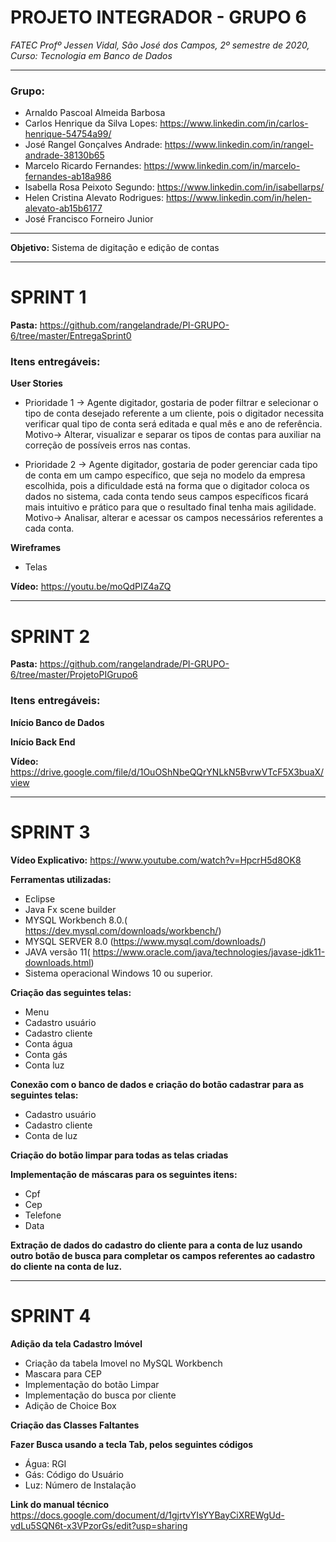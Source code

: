 # PROJETO INTEGRADOR - GRUPO 6
_FATEC Profº Jessen Vidal, São José dos Campos, 2º semestre de 2020, Curso: Tecnologia em Banco de Dados_

_________________________________________________________________________________________________
### **Grupo:**
- Arnaldo Pascoal Almeida Barbosa
- Carlos Henrique da Silva Lopes: https://www.linkedin.com/in/carlos-henrique-54754a99/
- José Rangel Gonçalves Andrade: https://www.linkedin.com/in/rangel-andrade-38130b65
- Marcelo Ricardo Fernandes: https://www.linkedin.com/in/marcelo-fernandes-ab18a986
- Isabella Rosa Peixoto Segundo: https://www.linkedin.com/in/isabellarps/
- Helen Cristina Alevato Rodrigues: https://www.linkedin.com/in/helen-alevato-ab15b6177
- José Francisco Forneiro Junior


_________________________________________________________________________________________________
**Objetivo:** Sistema de digitação e edição de contas


_________________________________________________________________________________________________
# SPRINT 1

**Pasta:** https://github.com/rangelandrade/PI-GRUPO-6/tree/master/EntregaSprint0

### **Itens entregáveis:**
**User Stories**

- Prioridade 1 -> Agente digitador, gostaria de poder filtrar e selecionar o tipo de conta desejado referente a um cliente, pois o digitador necessita verificar qual tipo de conta será editada e qual mês e ano de referência.
Motivo-> Alterar, visualizar e separar os tipos de contas para auxiliar na correção de possíveis erros nas contas.

- Prioridade 2 -> Agente digitador, gostaria de poder gerenciar cada tipo de conta em um campo específico, que seja no modelo da empresa escolhida, pois a dificuldade está na forma que o digitador coloca os dados no sistema, cada conta tendo seus campos específicos ficará mais intuitivo e prático para que o resultado final tenha mais agilidade.
Motivo-> Analisar, alterar e acessar os campos necessários referentes a cada conta.

**Wireframes**

- Telas

**Vídeo:** https://youtu.be/moQdPIZ4aZQ
_________________________________________________________________________________________________
# SPRINT 2

**Pasta:** https://github.com/rangelandrade/PI-GRUPO-6/tree/master/ProjetoPIGrupo6

### **Itens entregáveis:**
**Início Banco de Dados**

**Início Back End**

**Vídeo:** https://drive.google.com/file/d/1OuOShNbeQQrYNLkN5BvrwVTcF5X3buaX/view

_________________________________________________________________________________________________
# SPRINT 3

**Vídeo Explicativo:** https://www.youtube.com/watch?v=HpcrH5d8OK8

 

**Ferramentas utilizadas:** 
- Eclipse 
- Java Fx scene builder 
-	MYSQL Workbench 8.0.( https://dev.mysql.com/downloads/workbench/)
-	MYSQL SERVER 8.0 (https://www.mysql.com/downloads/)
-	JAVA versão 11( https://www.oracle.com/java/technologies/javase-jdk11-downloads.html)
-	Sistema operacional Windows 10 ou superior.

 

**Criação das seguintes telas:**
- Menu 
- Cadastro usuário 
- Cadastro cliente
- Conta água
- Conta gás 
- Conta luz

 

**Conexão  com o banco de dados e criação do botão  cadastrar para as seguintes telas:**
- Cadastro usuário 
- Cadastro cliente
- Conta de luz

 

**Criação do botão limpar para todas as telas criadas**

 

**Implementação de máscaras para os seguintes itens:**
- Cpf
- Cep
- Telefone 
- Data

 

**Extração de dados  do cadastro do cliente para a conta de luz usando outro botão de busca para completar os campos referentes ao cadastro do cliente na conta de luz.**

_________________________________________________________________________________________________
# SPRINT 4

**Adição da tela Cadastro Imóvel**
- Criação da tabela Imovel no MySQL Workbench
- Mascara para CEP
- Implementação do botão Limpar
- Implementação do busca por cliente
- Adição de Choice Box 

**Criação das Classes Faltantes**

**Fazer Busca usando a tecla Tab, pelos seguintes códigos**
- Água: RGI
- Gás: Código do Usuário
- Luz: Número de Instalação

**Link do manual técnico**
https://docs.google.com/document/d/1gjrtvYIsYYBayCiXREWgUd-vdLu5SQN6t-x3VPzorGs/edit?usp=sharing
